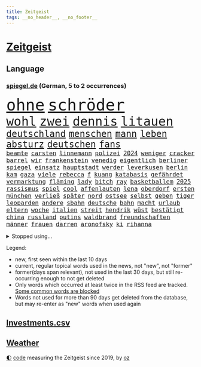 ```yaml
---
title: Zeitgeist
tags: __no_header__, __no_footer__
---
```


# [Zeitgeist](https://oliz.io/zeitgeist/)

## Language

<h3><a href="https://www.spiegel.de" target="_blank">spiegel.de</a> (German, 5 to 2 occurrences)</h3>
<p style="font-family:monospace">
<span style="font-size:32pt"><a href="news_links.html#ohne" class="current">ohne</a></span>
<span style="font-size:32pt"><a href="news_links.html#schröder" class="current">schröder</a></span>
<br>
<span style="font-size:25pt"><a href="news_links.html#wohl" class="current">wohl</a></span>
<span style="font-size:25pt"><a href="news_links.html#zwei" class="current">zwei</a></span>
<span style="font-size:25pt"><a href="news_links.html#dennis" class="current">dennis</a></span>
<span style="font-size:25pt"><a href="news_links.html#litauen" class="current">litauen</a></span>
<br>
<span style="font-size:18pt"><a href="news_links.html#deutschland" class="current">deutschland</a></span>
<span style="font-size:18pt"><a href="news_links.html#menschen" class="current">menschen</a></span>
<span style="font-size:18pt"><a href="news_links.html#mann" class="current">mann</a></span>
<span style="font-size:18pt"><a href="news_links.html#leben" class="current">leben</a></span>
<span style="font-size:18pt"><a href="news_links.html#absturz" class="current">absturz</a></span>
<span style="font-size:18pt"><a href="news_links.html#deutschen" class="current">deutschen</a></span>
<span style="font-size:18pt"><a href="news_links.html#fans" class="current">fans</a></span>
<br>
<span style="font-size:12pt"><a href="news_links.html#beamte" class="current">beamte</a></span>
<span style="font-size:12pt"><a href="news_links.html#carsten" class="current">carsten</a></span>
<span style="font-size:12pt"><a href="news_links.html#linnemann" class="current">linnemann</a></span>
<span style="font-size:12pt"><a href="news_links.html#polizei" class="current">polizei</a></span>
<span style="font-size:12pt"><a href="news_links.html#2024" class="current">2024</a></span>
<span style="font-size:12pt"><a href="news_links.html#weniger" class="current">weniger</a></span>
<span style="font-size:12pt"><a href="news_links.html#cracker" class="new">cracker</a></span>
<span style="font-size:12pt"><a href="news_links.html#barrel" class="current">barrel</a></span>
<span style="font-size:12pt"><a href="news_links.html#wir" class="current">wir</a></span>
<span style="font-size:12pt"><a href="news_links.html#frankenstein" class="new">frankenstein</a></span>
<span style="font-size:12pt"><a href="news_links.html#venedig" class="current">venedig</a></span>
<span style="font-size:12pt"><a href="news_links.html#eigentlich" class="current">eigentlich</a></span>
<span style="font-size:12pt"><a href="news_links.html#berliner" class="current">berliner</a></span>
<span style="font-size:12pt"><a href="news_links.html#spiegel" class="current">spiegel</a></span>
<span style="font-size:12pt"><a href="news_links.html#einsatz" class="current">einsatz</a></span>
<span style="font-size:12pt"><a href="news_links.html#hauptstadt" class="current">hauptstadt</a></span>
<span style="font-size:12pt"><a href="news_links.html#werder" class="current">werder</a></span>
<span style="font-size:12pt"><a href="news_links.html#leverkusen" class="current">leverkusen</a></span>
<span style="font-size:12pt"><a href="news_links.html#berlin" class="current">berlin</a></span>
<span style="font-size:12pt"><a href="news_links.html#kam" class="current">kam</a></span>
<span style="font-size:12pt"><a href="news_links.html#gaza" class="current">gaza</a></span>
<span style="font-size:12pt"><a href="news_links.html#viele" class="current">viele</a></span>
<span style="font-size:12pt"><a href="news_links.html#rebecca" class="new">rebecca</a></span>
<span style="font-size:12pt"><a href="news_links.html#f" class="current">f</a></span>
<span style="font-size:12pt"><a href="news_links.html#kuang" class="new">kuang</a></span>
<span style="font-size:12pt"><a href="news_links.html#katabasis" class="new">katabasis</a></span>
<span style="font-size:12pt"><a href="news_links.html#gefährdet" class="current">gefährdet</a></span>
<span style="font-size:12pt"><a href="news_links.html#vermarktung" class="new">vermarktung</a></span>
<span style="font-size:12pt"><a href="news_links.html#fläming" class="new">fläming</a></span>
<span style="font-size:12pt"><a href="news_links.html#lady" class="current">lady</a></span>
<span style="font-size:12pt"><a href="news_links.html#bitch" class="current">bitch</a></span>
<span style="font-size:12pt"><a href="news_links.html#ray" class="current">ray</a></span>
<span style="font-size:12pt"><a href="news_links.html#basketballem" class="current">basketballem</a></span>
<span style="font-size:12pt"><a href="news_links.html#2025" class="current">2025</a></span>
<span style="font-size:12pt"><a href="news_links.html#rassismus" class="current">rassismus</a></span>
<span style="font-size:12pt"><a href="news_links.html#spiel" class="current">spiel</a></span>
<span style="font-size:12pt"><a href="news_links.html#cool" class="current">cool</a></span>
<span style="font-size:12pt"><a href="news_links.html#affenlauten" class="new">affenlauten</a></span>
<span style="font-size:12pt"><a href="news_links.html#lena" class="current">lena</a></span>
<span style="font-size:12pt"><a href="news_links.html#oberdorf" class="current">oberdorf</a></span>
<span style="font-size:12pt"><a href="news_links.html#ersten" class="current">ersten</a></span>
<span style="font-size:12pt"><a href="news_links.html#münchen" class="current">münchen</a></span>
<span style="font-size:12pt"><a href="news_links.html#verließ" class="current">verließ</a></span>
<span style="font-size:12pt"><a href="news_links.html#später" class="current">später</a></span>
<span style="font-size:12pt"><a href="news_links.html#nord" class="current">nord</a></span>
<span style="font-size:12pt"><a href="news_links.html#ostsee" class="current">ostsee</a></span>
<span style="font-size:12pt"><a href="news_links.html#selbst" class="current">selbst</a></span>
<span style="font-size:12pt"><a href="news_links.html#geben" class="current">geben</a></span>
<span style="font-size:12pt"><a href="news_links.html#tiger" class="current">tiger</a></span>
<span style="font-size:12pt"><a href="news_links.html#leoparden" class="new">leoparden</a></span>
<span style="font-size:12pt"><a href="news_links.html#andere" class="current">andere</a></span>
<span style="font-size:12pt"><a href="news_links.html#sbahn" class="current">sbahn</a></span>
<span style="font-size:12pt"><a href="news_links.html#deutsche" class="current">deutsche</a></span>
<span style="font-size:12pt"><a href="news_links.html#bahn" class="current">bahn</a></span>
<span style="font-size:12pt"><a href="news_links.html#macht" class="current">macht</a></span>
<span style="font-size:12pt"><a href="news_links.html#urlaub" class="current">urlaub</a></span>
<span style="font-size:12pt"><a href="news_links.html#eltern" class="current">eltern</a></span>
<span style="font-size:12pt"><a href="news_links.html#woche" class="current">woche</a></span>
<span style="font-size:12pt"><a href="news_links.html#italien" class="current">italien</a></span>
<span style="font-size:12pt"><a href="news_links.html#streit" class="current">streit</a></span>
<span style="font-size:12pt"><a href="news_links.html#hendrik" class="current">hendrik</a></span>
<span style="font-size:12pt"><a href="news_links.html#wüst" class="current">wüst</a></span>
<span style="font-size:12pt"><a href="news_links.html#bestätigt" class="current">bestätigt</a></span>
<span style="font-size:12pt"><a href="news_links.html#china" class="current">china</a></span>
<span style="font-size:12pt"><a href="news_links.html#russland" class="current">russland</a></span>
<span style="font-size:12pt"><a href="news_links.html#putins" class="current">putins</a></span>
<span style="font-size:12pt"><a href="news_links.html#waldbrand" class="current">waldbrand</a></span>
<span style="font-size:12pt"><a href="news_links.html#freundschaften" class="new">freundschaften</a></span>
<span style="font-size:12pt"><a href="news_links.html#männer" class="current">männer</a></span>
<span style="font-size:12pt"><a href="news_links.html#frauen" class="current">frauen</a></span>
<span style="font-size:12pt"><a href="news_links.html#darren" class="current">darren</a></span>
<span style="font-size:12pt"><a href="news_links.html#aronofsky" class="new">aronofsky</a></span>
<span style="font-size:12pt"><a href="news_links.html#ki" class="current">ki</a></span>
<span style="font-size:12pt"><a href="news_links.html#rihanna" class="new">rihanna</a></span>
</p>
<details>
<summary>Stopped using...</summary>
<p class="former" style="font-size:12pt">
müssten(1774) becker(1773) bundespräsident(1772) konzerne(1772) scholz(1772) steinmeier(1772) wünschen(1772) zudem(1772) april(1771) innenminister(1771) jahrzehnten(1771) morgen(1771) positionen(1771) sicherheitskräfte(1771) fünfte(1770) sekunden(1770) vorbild(1770) welchem(1770) äußerungen(1770) gehe(1769) lehrer(1769) bedenken(1768) zeitweise(1768) energiewende(1767) livestream(1767) main(1767) messi(1767) nba(1767) philippinen(1767) position(1767) senken(1767) abgeordneten(1766) befinden(1766) nationalspieler(1766) öffentlichen(1766) abstimmen(1765) bedeuten(1765) eingereicht(1765) forderte(1765) kopf(1765) kritische(1765) opfern(1765) ausländische(1764) hören(1764) raus(1764) verschärfen(1764) chefin(1763) illegal(1763) jüngste(1763) sinken(1763) spekuliert(1763) stolz(1763) treten(1763) zog(1763) irak(1762) kreis(1762) amerika(1761) ermittlern(1760) 33(1759) geräte(1759) allianz(1758) streitkräfte(1758) abgehört(1757) athleten(1757) erwarten(1757) licht(1757) spott(1757) klingt(1756) motiv(1756) trennung(1756) kölner(1755) störung(1754) ii(1753) klimaschutz(1753) kontakte(1752) frankwalter(1751) mieten(1750) presse(1750) außerhalb(1749) erlebte(1749) jürgen(1749) wahrscheinlich(1749) gang(1747) hängen(1744) katholische(1743) verzichten(1743) halbe(1742) erstochen(1737) automatisch(1736) papier(1736) geborgen(1734) liberalen(1726) überfall(1719) umbau(1669) autobauer(1659) vormarsch(1640) autobahnen(1626) spiegelreporter(1533) adac(1507) musks(1455) king(1436) diebe(1429) nfl(1416) kursieren(1409) halbes(1397) stern(1390) mond(1387) außenministerin(1386) gestört(1375) bekannteste(1366) fußballs(1359) loch(1349) gezwungen(1292) unmittelbar(1252) langsam(1248) kasse(1244) kriegsverbrechen(1241) finanzierung(1228) gewerkschaften(1221) fußballerinnen(1218) prinzessin(1187) ehrt(1186) sinne(1176) stockholm(1165) lob(1160) thüringens(1149) fahrgäste(1148) baum(1145) erntet(1138) islamisten(1128) toilette(1119) medizin(1096) schickte(1084) eingreifen(1070) branchen(1060) lionel(1046) pjöngjang(1036) razzien(1029) rückstand(1025) indonesien(1023) songs(1013) gesprengt(1006) redet(1001) jüdische(994) liberale(994) gedroht(991) überlebende(989) kommentiert(985) reisende(982) größeren(972) kieler(968) gelegenheit(966) gegründet(957) vermögen(942) erleidet(938) marode(937) zwingt(936) bremst(929) lauf(921) schweres(917) außergewöhnlich(903) attackieren(899) miami(875) startete(862) diebstahl(830) auswirken(817) zahlungen(796) qualität(791) schuldenbremse(782) stellvertretende(781) fußballem(777) desaster(754) sicherheitsmaßnahmen(745) völkermord(728) sperre(720) unten(720) schwachen(717) rekonstruktion(715) franziska(710) fehlte(690) ausbruch(687) horst(687) eustaaten(686) ddr(673) böse(663) schmerzen(661) spiegelredakteurin(653) interne(650) abschiebung(644) versammelt(644) via(642) beyoncé(638) beschuldigte(634) magic(631) gestritten(627) verschaffen(627) bedrängnis(615) demnächst(609) wahre(608) mindestlohn(606) guardiola(599) schritte(596) geschützt(594) landung(593) athen(590) umfangreiche(589) viertelfinale(588) pep(583) gesetzliche(580) raumfahrt(571) format(569) wunder(567) spiegelredakteur(566) potsdam(565) einig(558) korrigiert(555) 160(551) jr(550) kontroversen(549) gerieten(540) ausmacht(538) marathon(536) raf(535) riesiger(531) jenseits(530) wirtschaftskrise(527) sophia(525) eukommissionspräsidentin(524) internen(511) dokumentation(508) dominierte(503) 2029(500) einblick(499) einbruch(498) rechtsradikale(497) ernannt(496) katja(496) spielten(496) unseres(496) bedingung(494) kulissen(494) bewerbung(492) bürgerkrieg(491) paket(491) bekannter(490) gutachten(490) mögliches(488) bedrohen(487) diplomatischen(475) publikums(473) parkplatz(468) vermitteln(456) schlacht(452) spanier(452) fdppolitiker(450) besitzt(449) neueste(447) eingesperrt(437) evakuierungen(435) sonja(432) papa(431) polizeigewalt(426) white(426) indische(425) warnte(419) talent(415) weltraum(412) wanderer(407) ran(393) strenge(391) verkörpert(389) ansehen(385) lockt(384) tanzte(384) erschießt(378) nächstes(372) personalie(371) finger(370) siedler(367) geheimen(364) hunderten(363) betriebsrat(361) karlsruher(360) kurzzeitig(356) eingeschlossen(351) begleiter(349) organisationen(349) verwandelt(346) abgesetzt(345) geschaffen(344) ngos(343) winkt(342) bewirbt(340) eingestuft(340) parteichefin(339) abgefangen(337) anlässlich(337) dienstagmorgen(337) energiepreise(333) krankenkassen(331) ralph(330) verbraucherzentrale(330) dreieinhalb(328) gelangen(328) inflationsrate(327) kleinkinder(326) jordanien(323) milde(318) offenheit(311) dauer(310) grundschulen(310) frisur(309) antisemitischen(308) harmlos(305) aussterben(301) seitenhieb(301) bröning(297) paartherapeutin(297) exemplare(296) gebäuden(293) einführen(289) bundesrat(287) grab(285) millionenbetrag(284) 72(283) zusammenstoß(283) parteikollegen(278) pedro(278) hochschulen(277) erschienen(275) altkanzler(274) zuschüsse(274) bruttoinlandsprodukt(273) bundesbank(273) abgestimmt(272) töne(271) hamburgs(270) brandanschlag(269) unbekannter(269) aufstand(267) fähre(265) university(264) angemeldet(263) demontiert(263) postet(263) verzögerungen(259) getrübt(257) amtierende(256) gewinnerin(254) suspendiert(252) ergab(251) vertrauten(250) veruntreut(249) herunter(248) millionenhöhe(248) schmerz(248) syrischen(248) disziplin(247) drohungen(247) befragung(246) fantasie(246) fähigkeiten(246) spielraum(246) sämtliche(246) hilfsorganisation(244) tiefstand(243) beworben(242) marsalek(241) preisunterschied(241) ratschläge(240) missglückte(239) strich(238) schiffsunglück(237) afrikas(236) fortsetzen(236) unterfranken(236) kriegsrecht(234) souveränität(233) angeklagten(232) bot(232) 54(231) halbinsel(231) jonas(231) flagge(230) lernte(230) abwarten(229) aktivitäten(229) begnadigung(229) signagründer(229) griffen(226) usbehörde(226) ämter(225) entzug(224) erbeutet(224) ezb(224) ingolstadt(223) vereinbart(223) mehrjährigen(222) verbreitete(222) familiengeschichte(219) gründet(219) reiste(219) augenzeugen(218) kauflaune(217) urheber(215) abzocke(214) verpflichtende(214) zielen(214) gekostet(212) 2045(211) australier(211) bangkok(211) flugzeugabsturz(211) durchsuchten(210) nordrheinwestfälischen(207) häftling(206) werten(205) heidelberg(204) abo(203) gesunde(203) winde(203) unbekannt(202) premierministerin(201) szenario(201) verbesserung(201) beauftragt(200) bundesagentur(200) rechnerisch(199) anreise(198) statistischem(198) schockanrufen(197) wüten(197) verdoppeln(196) ausgabe(195) vorzugehen(195) brennen(192) chronologie(192) user(192) bequem(191) boom(191) filmstars(191) echo(190) flüssen(190) lea(190) akt(189) fern(188) aufbauen(187) verfassungsbeschwerde(187) revolutionieren(186) station(186) beherrscht(184) fatale(184) fix(184) märchen(184) schwestern(182) einbrecher(179) luise(179) boston(178) hang(178) siege(178) hilfsgütern(176) publik(175) beteiligen(174) aufgehen(173) verschafft(173) ostens(172) pech(172) unterzahl(172) grenzregion(171) langfristigen(171) wuppertal(171) aufatmen(170) gegenzöllen(170) luftschläge(170) ankara(169) berechnen(168) einschätzen(168) runter(167) ärzten(167) extremer(166) verübt(166) südostasien(165) internationalem(164) bewertet(163) wesen(163) abgehängt(162) klettern(162) konzentriert(162) diplomat(160) rekonstruiert(160) negativ(159) pascal(159) bereiche(158) bulgarische(158) chinageschäft(158) gesungen(158) ressourcen(157) unfreiwillig(157) aufgegangen(156) monaco(156) zwischendurch(155) banknoten(154) detail(154) geburtstags(154) inter(154) beteiligte(153) ifo(153) munich(153) solarzellen(153) verhandlungstisch(153) antreibt(151) statistik(151) ungerecht(151) wiederaufnahme(151) no(149) rütteln(149) schädliche(149) taucher(149) wangerooge(149) aufgebraucht(148) iwstudie(148) kulturkampf(148) weißer(148) beendigung(147) zivilbevölkerung(147) charkiw(145) diplomatischer(144) gießen(144) clark(143) gehackt(143) jahrelanger(143) zivile(142) überstellt(141) 13000(140) ackerland(140) überschreitet(140) glyphosat(139) tirol(138) archäologen(137) fußstapfen(137) airbnb(135) umweltorganisationen(135) humanitären(134) rückendeckung(134) stützpunkte(134) englands(133) gwyneth(133) lipowitz(133) paltrow(133) podium(133) vortag(133) anzuschließen(132) extremistische(132) geburtenrate(132) gewünscht(132) reiseziele(132) zollkonflikt(132) kreta(131) musikerin(131) reserviert(131) taiwans(131) begraben(130) zurückkehren(130) drusen(129) gefälschten(129) knast(129) geistliche(128) ostern(128) wertvolle(128) meistern(127) shanghai(127) handwerker(126) datenvolumen(125) dfbelf(125) michigan(125) alexandra(124) autozulieferer(124) columbia(124) fremdverschulden(124) goldene(123) north(123) rückten(123) schmuggler(123) evakuieren(122) mordverdachts(122) seen(122) 2003(121) normale(121) iris(120) renault(120) rüstungsgeschäft(120) wanken(120) 45jährigen(119) abgabe(119) irritationen(119) sozialausgaben(119) mini(118) nintendo(118) ana(117) ermahnt(117) jusochef(117) linkenabgeordnete(117) türmer(117) umgehend(117) abzuwarten(116) bäumen(116) eliteuniversität(116) messis(116) stalker(116) eingeräumt(115) verkäufe(115) wrack(115) enthüllungen(114) römischen(114) würdigen(114) zollkeule(114) überflutungen(114) bildungsministerium(113) gewissheit(112) spiegelkorrespondentin(112) ungleich(112) verschiebung(112) jungtiere(111) finanzministerium(110) portal(110) hindernis(108) pflegebedürftige(108) junis(107) verpflichtung(107) wehr(107) archäologie(106) beharrt(106) giovanna(105) inselstaat(105) pfannen(105) 63(104) emotionaler(104) festgesetzt(104) lästert(103) neuauflage(103) recherchiert(103) aufgedeckt(102) ausgegraben(102) beweismittel(102) hobby(102) 15jährigen(101) praktische(101) kabine(100) umfallen(100) klassenfahrt(99) nordosten(99) verschont(99) it(98) kremlsprecher(98) plätze(98) politikum(98) wilke(98) balearen(97) kriegsbeginn(97) aufholen(96) therapien(95) zucker(95) cam(94) forciert(94) grenzt(94) lukas(94) vertagt(94) carolin(93) jonathan(93) reformer(93) spiegelteam(93) akten(92) schimpft(92) gestiegenen(91) guinnessbuch(91) hofer(91) nordamerika(91) schwindel(91) trail(91) türmen(91) wanderweg(91) durchschwimmen(90) erfüllung(90) gehege(90) khalifa(90) kiassistenten(90) merzregierung(90) 3dgrafik(89) 99(89) außergewöhnlichen(89) bundesfinanzminister(89) gonzález(89) jette(89) lee(89) neuverschuldung(89) nietzard(89) schiefgehen(89) verhält(89) anbauen(88) bundesverwaltungsgericht(88) emfinale(88) ermittlerin(88) gestiegene(88) haag(88) hisst(88) plagiatsvorwürfe(88) saporischschja(88) technisch(88) weltbild(88) überwiegt(88) lohnkosten(87) nelles(87) polizeiangaben(87) schutzsuchenden(87) andy(86) drink(86) fegebank(86) ruhestätte(86) charlotte(85) hotz(85) hotzo(85) likes(85) spdlandesverband(85) theorien(85) töteten(85) unbeliebt(85) bedrohten(84) dünn(84) entspannen(84) formel1weltmeister(84) riskant(84) schüller(84) ausgetreten(83) ausnahmegenehmigung(83) durchatmen(83) mentalität(83) vermeintlichen(83) verteilung(83) amazonas(82) finaleinzug(82) schwachstelle(82) touretappe(82) westdeutsche(82) 1100(81) 69(81) anblick(81) bäume(81) diane(81) einseitig(81) exil(81) gezerrt(81) verteuern(81) 50jährige(80) attackierte(80) filmindustrie(80) reine(80) schnappte(80) stellenweise(80) thessaloniki(80) verbliebenen(80) erstreitet(79) fritzi(79) glückwünschen(79) herausgeber(79) nazivergangenheit(79) saudiarabischen(79) schnellere(79) wandelte(79) zitterpartie(79) cruise(78) curtis(78) spdfraktion(78) symbole(78) verbrannt(78) weiblicher(78) beißen(77) heldinnen(77) norddeutschland(77) seltenheitswert(77) u(77) vereinbaren(77) aktivismus(76) bizarre(76) entkernen(76) labelchef(76) limburg(76) nachtragend(76) systematische(76) vollzieht(76) zwischenstopp(76) gesunkenen(75) jeju(75) beckham(74) beckhams(74) blüten(74) erdogan(74) kunde(74) wetterlage(74) friederike(73) rambo(73) unermüdlich(73) entführen(72) gesundheitsministerin(72) hauptstädten(72) heilig(72) nachteile(72) passierte(72) regulieren(72) warken(72) chefsache(71) gaststätte(71) gereinigt(71) gigabyte(71) landwirtschaftsminister(71) leyens(71) massen(71) neutralität(71) popp(71) sanierungsarbeiten(71) schrittweise(71) credit(70) evie(70) füttern(70) grauenhaft(70) ideal(70) okay(70) pärchen(70) schockanrufe(70) suisse(70) tvmoderator(70) ferienwohnungen(69) ibrahim(69) lebensgefährliche(69) längeren(69) spektrum(69) stagnation(69) trio(69) unterbrechen(69) wetteraufzeichnungen(69) coast(68) exotische(68) intern(68) oasissänger(68) vorhergesagt(68) öffentlichrechtliche(68) cyberkriminelle(67) differenzen(67) handelsgespräche(67) jule(67) leib(67) rügt(67) toilettengang(67) wirt(67) exklusiven(66) jugendgruppe(66) senior(66) sensationell(66) terrasse(66) unwahrscheinliche(66) bizarrsten(65) kalkuliert(65) kran(65) nebenrolle(65) schlepper(65) stahl(65) transporter(65) alnassr(64) diversität(64) gekündigt(64) geschwiegen(64) krisensaison(64) lupe(64) pendlerpauschale(64) verhaften(64) wärmepumpe(64) autonomie(63) beobachteten(63) desinformation(63) fukushima(63) hilfssystem(63) hungernden(63) intensivstation(63) schwächeln(63) skandinavien(63) zechprellerei(63) blitzeinschlag(62) dfbteam(62) euhaushalt(62) zurückholen(62) aggressiven(61) diabetes(61) erstaunliche(61) exaußenministerin(61) imagewandel(61) korruptionsaffäre(61) sympathisiert(61) ausführlich(60) beinen(60) blatten(60) hassan(60) immunsystem(60) patientin(60) brantner(59) durchkreuzte(59) gletscherabbruch(59) strafprozess(59) verhandlungsgeschick(59) angetan(58) bergsturz(58) blacklivesmatterbewegung(58) geröll(58) gletschersturz(58) grünejugendchefin(58) hsvfans(58) luftverteidigung(58) patientinnen(58) alpendorf(57) basieren(57) bergrutsch(57) stadien(57) verstappens(57) ereignete(56) hunderter(56) krasavice(56) künstlern(56) plenarsaal(56) topmanager(56) vorletzten(56) betroffener(55) ehrgeizige(55) königs(55) nadine(55) paramount(55) parlamentarier(55) vorgedrungen(55) werkzeug(55) angehen(54) genießt(54) grandslamturnier(54) macrons(54) magabewegung(54) rückruf(54) schwangerschaftswoche(54) staatsamt(54) testsieger(54) abwehr(53) benedict(53) eingeschleppte(53) entziffern(53) erträglichen(53) fusion(53) tierarten(53) 221(52) cansın(52) kick(52) oberkörper(52) selbstbestimmung(52) wohnmobile(52) ähnelt(52) ausgibt(51) austreten(51) befanden(51) braune(51) bronze(51) dfbauswahl(51) erledigt(51) münzen(51) stahlindustrie(51) staut(51) umstürzender(51) denselben(50) farken(50) finanzier(50) hygiene(50) knackt(50) sparkassen(50) waggons(50) wück(50) eingefangen(49) ewigkeitschemikalien(49) intimität(49) kurzen(49) pfaschemikalien(49) ruhestand(49) schlachten(49) südafrikaner(49) bestimmen(48) brennenden(48) engagiert(48) fußballnationalspielerin(48) jauch(48) moritz(48) sudhof(48) verkehrsministerium(48) verstrichen(48) ankurbeln(47) bts(47) emtitel(47) kpopband(47) kritikerin(47) lebensgrundlage(47) li(47) satire(47) 2004(46) einzelkritik(46) sprachtests(46) stränden(46) tickets(46) vierjährigen(46) brennendem(45) ghostwriter(45) leblos(45) beihilfe(44) eintrittsalter(44) einzuordnen(43) miniwachstum(43) registrierung(43) schuldunfähig(43) virtuelle(43) voß(43) wdr(43) airline(42) damaligen(42) engpässen(42) sergio(42) erhöhte(41) sicherte(41) tiflis(41) angola(40) bastian(40) bewerten(40) brüsseler(40) hommage(40) ivanović(40) millionenschweren(40) schweinsteiger(40) trainingslager(40) turniers(40) videovergleich(40) carter(39) computersystem(39) cowboy(39) halte(39) nichtregierungsorganisationen(39) stücke(39) unmögliche(39) verwiesen(39) anhaltender(38) egon(38) einstürzende(38) fernsehgarten(38) geschockt(38) greifswald(38) lindsay(38) maskengeschäfte(38) oberleitung(38) trumpfan(38) vermeintlich(38) celsius(37) herd(37) ragt(37) renate(37) überaus(37) beschuldigen(36) billion(36) lautstarke(36) schätzungen(36) videoclip(36) cduwirtschaftsministerin(35) logistiker(35) nassen(35) gamer(34) haustierbesitzer(34) strengen(34) umliegende(34) zypern(34) mischten(33) nottingham(33) psychischer(33) ambitioniert(32) beschränken(32) falschem(32) geradezu(32) 26jährige(31) born(31) brombachsee(31) rassismusvorwürfen(31) sonderermittlerin(31) hotelier(30) zikaden(30) cartertour(29) kontinente(29) musikalisch(29) observatory(29) philadelphia(29) schlechtere(29) verenden(29) völkern(29) 62(28) 89(28) ausweichen(28) bedeuteten(28) beschränkungen(28) umstellen(28) zerpflückt(28) 2007(27) geschrumpft(27) lockern(27) 280(26) ausprobieren(26) blamieren(26) klimavisum(26) medienholding(26) neuartigen(26) reale(26) smartphonetarife(26) tuvalu(26) verbraucherschützerin(26) aufschlag(25) flirt(25) parteiisch(25) urlaubsregion(25) austragen(24) dfbfrauen(24) flotte(24) fünfzigerjahren(24) homosexualität(24) regierungsagenda(24) richterstreit(24) roll(24) untergrund(24) verletzter(24) ablenkung(23) antisemitismusvorwürfe(23) cbs(23) komponist(23) reichstag(23) schmerzensgeld(23) transfermarkt(23) antiisraelischen(22) bundesdeutschen(22) büchel(22) ernüchterung(22) geht's(22) gohrischheide(22) hiphop(22) kraftwerk(22) rekordhitze(22) standorts(22) auslöste(21) buddy(21) cduministerin(21) einheitliche(21) fußballeuropameisterschaft(21) grundsatzfragen(21) konzentrationslager(21) rettungsmission(21) sewing(21) umsatzstärkste(21) 52(20) algorithmen(20) maralago(20) mr(20) offenem(20) o’donnell(20) peloton(20) rosie(20) steuerreform(20) stürmerin(20) versenkt(20) doktorarbeit(19) eile(19) gehorsam(19) haushaltsplan(19) mamdani(19) philippinischen(19) socialmediapost(19) vorschlagen(19) zohran(19) abgekommen(18) aufgeklärt(18) brüdern(18) favorisiert(18) friedensgespräche(18) millionengeschäft(18) naturgewalt(18) ostküste(18) akte(17) benimmregeln(17) besetzte(17) covorsitzende(17) ereignissen(17) erzbischof(17) gelohnt(17) nüsken(17) sjoeke(17) vorräte(17) überproduktion(17) abgewählt(16) altlasten(16) badekleidung(16) basketballstar(16) gewinnzone(16) hochburg(16) loszuwerden(16) 55jähriger(15) abgestürzten(15) bezahlten(15) gesten(15) komplex(15) reiselust(15) vermeintlicher(15) weiterverhandeln(15) ärmelkanal(15) 737(14) co₂gehalt(14) demonstrativ(14) sicheres(14) sondersitzung(14) 2036(13) entwendeten(13) gebucht(13) hardliner(13) strandes(13) verreisen(13) vingegaard(13) conni(12) followern(12) hinterzogen(12) judenhass(12) kinderbuchfigur(12) kinofilms(12) macklemore(12) rasantem(12) störaktion(12) zwischenfällen(12) dorn(11) echtem(11) fledermaus(11) gegenzölle(11) mangelernährten(11) marvin(11) milan(11) neunte(11) tourdefranceetappe(11) verschobenen(11) überlebenskampf(11)
</p>
</details>
<p>Legend:
<ul>
<li><span class="new">new</span>, first seen within the last 10 days</li>
<li><span class="current">current</span>, regular topical words used in the news, not "new", not "former"</li>
<li><span class="former">former(days span relevant)</span>, not used in the last 30 days, but still re-occurring enough to not get deleted</li>
<li>Only words which occurred at least twice in the RSS feed are tracked. <a href="language/filters.py">Some common words are blocked</a></li>
<li>Words not used for more than 90 days get deleted from the database, but may re-enter as "new" words when used again</li>
</ul>
</p>

## [Investments](investments.html)[.csv](investments.csv)

## [Weather](weather.html)

<footer>
<a href="javascript:toggleTheme()" class="nav">🌓</a>
<a href="https://github.com/ooz/zeitgeist">code</a> measuring the Zeitgeist since 2019, by <a href="https://oliz.io">oz</a>
</footer>
